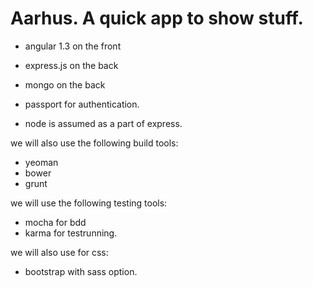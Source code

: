 
# Aarhus. A quick app to show stuff. 

- angular 1.3 on the front

- express.js on the back
- mongo on the back

- passport for authentication.

- node is assumed as a part of express.

we will also use the following build tools:

- yeoman
- bower
- grunt

we will use the following testing tools:

- mocha for bdd
- karma for testrunning.

we will also use for css:

- bootstrap with sass option.


